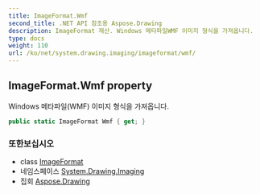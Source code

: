 ```yaml
---
title: ImageFormat.Wmf
second_title: .NET API 참조용 Aspose.Drawing
description: ImageFormat 재산. Windows 메타파일WMF 이미지 형식을 가져옵니다.
type: docs
weight: 110
url: /ko/net/system.drawing.imaging/imageformat/wmf/
---
```

## ImageFormat.Wmf property

Windows 메타파일(WMF) 이미지 형식을 가져옵니다.

```csharp
public static ImageFormat Wmf { get; }
```

### 또한보십시오

* class [ImageFormat](../)
* 네임스페이스 [System.Drawing.Imaging](../../imageformat/)
* 집회 [Aspose.Drawing](../../../)


